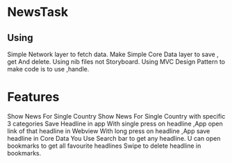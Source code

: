 # NewsTask

## Using 
Simple Network layer to fetch data.
Make Simple Core Data layer to save , get And delete.
Using nib files not Storyboard.
Using MVC Design Pattern to make code is to use ,handle.
 
Features
==============
Show News For Single Country 
Show News For Single Country with specific 3 categories
Save Headline in app 
With single press on headline ,App open link of that headline in Webview
With long press on headline ,App save headline in Core Data
You Use Search bar to get any headline.
U can open bookmarks to get all favourite headlines
Swipe to delete headline in bookmarks.



